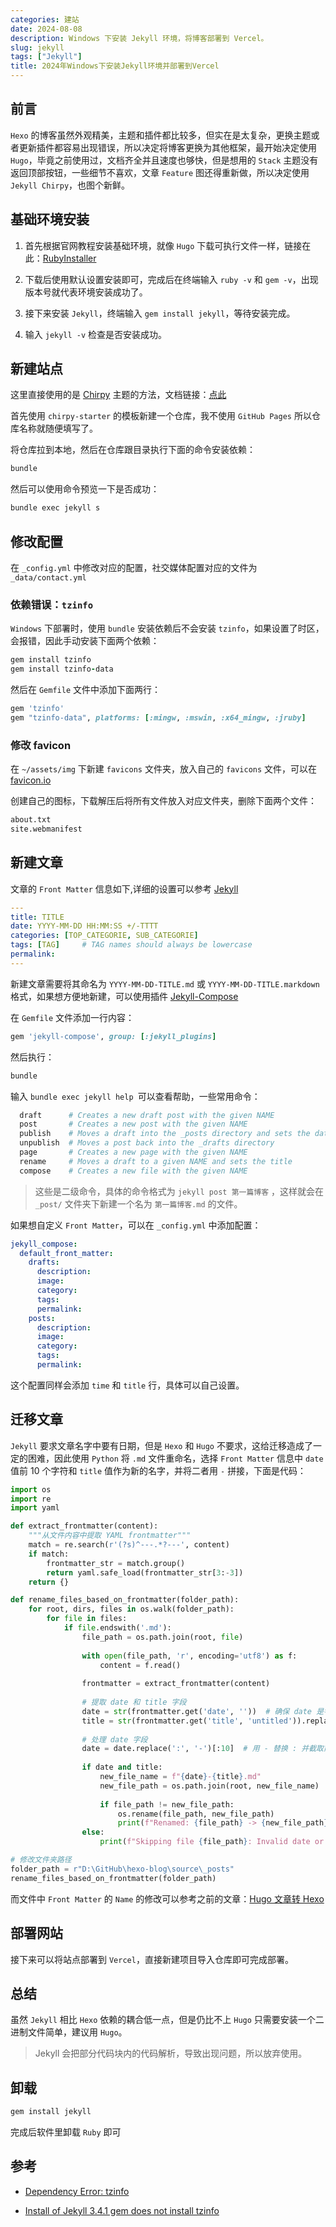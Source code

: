 ```yaml
---
categories: 建站
date: 2024-08-08
description: Windows 下安装 Jekyll 环境，将博客部署到 Vercel。
slug: jekyll
tags: ["Jekyll"]
title: 2024年Windows下安装Jekyll环境并部署到Vercel
---
```


## 前言

`Hexo` 的博客虽然外观精美，主题和插件都比较多，但实在是太复杂，更换主题或者更新插件都容易出现错误，所以决定将博客更换为其他框架，最开始决定使用 `Hugo`，毕竟之前使用过，文档齐全并且速度也够快，但是想用的 `Stack` 主题没有返回顶部按钮，一些细节不喜欢，文章 `Feature` 图还得重新做，所以决定使用 `Jekyll Chirpy`，也图个新鲜。

## 基础环境安装

1. 首先根据官网教程安装基础环境，就像 `Hugo` 下载可执行文件一样，链接在此：[RubyInstaller](https://rubyinstaller.org/downloads/)

2. 下载后使用默认设置安装即可，完成后在终端输入 `ruby -v` 和 `gem -v`，出现版本号就代表环境安装成功了。
3. 接下来安装 `Jekyll`，终端输入 `gem install jekyll`，等待安装完成。
4. 输入 `jekyll -v` 检查是否安装成功。

## 新建站点

这里直接使用的是 [Chirpy](https://github.com/cotes2020) 主题的方法，文档链接：[点此](https://chirpy.cotes.page/posts/getting-started/)

首先使用 `chirpy-starter` 的模板新建一个仓库，我不使用 `GitHub Pages` 所以仓库名称就随便填写了。

将仓库拉到本地，然后在仓库跟目录执行下面的命令安装依赖：

```bash
bundle
```

然后可以使用命令预览一下是否成功：

```bash
bundle exec jekyll s
```

## 修改配置

在 `_config.yml` 中修改对应的配置，社交媒体配置对应的文件为 `_data/contact.yml`

### **依赖错误：`tzinfo`**

`Windows` 下部署时，使用 `bundle` 安装依赖后不会安装 `tzinfo`，如果设置了时区，会报错，因此手动安装下面两个依赖：

```ruby
gem install tzinfo
gem install tzinfo-data
```

然后在 `Gemfile` 文件中添加下面两行：

```ruby
gem 'tzinfo'
gem "tzinfo-data", platforms: [:mingw, :mswin, :x64_mingw, :jruby]
```

### 修改 favicon

在 `~/assets/img` 下新建 `favicons` 文件夹，放入自己的 `favicons` 文件，可以在 [favicon.io](https://favicon.io/)

创建自己的图标，下载解压后将所有文件放入对应文件夹，删除下面两个文件：

```bash
about.txt
site.webmanifest
```

## 新建文章

文章的 `Front Matter` 信息如下,详细的设置可以参考 [Jekyll](https://jekyllrb.com/docs/front-matter/)

```yaml
---
title: TITLE
date: YYYY-MM-DD HH:MM:SS +/-TTTT
categories: [TOP_CATEGORIE, SUB_CATEGORIE]
tags: [TAG]     # TAG names should always be lowercase
permalink: 
---
```

新建文章需要将其命名为 `YYYY-MM-DD-TITLE.md` 或 `YYYY-MM-DD-TITLE.markdown` 格式，如果想方便地新建，可以使用插件 [Jekyll-Compose](https://github.com/jekyll/jekyll-compose)

在 `Gemfile` 文件添加一行内容：

```ruby
gem 'jekyll-compose', group: [:jekyll_plugins]
```

然后执行：

```ruby
bundle
```

输入 `bundle exec jekyll help `可以查看帮助，一些常用命令：

```bash
  draft      # Creates a new draft post with the given NAME
  post       # Creates a new post with the given NAME
  publish    # Moves a draft into the _posts directory and sets the date
  unpublish  # Moves a post back into the _drafts directory
  page       # Creates a new page with the given NAME
  rename     # Moves a draft to a given NAME and sets the title
  compose    # Creates a new file with the given NAME
```

> 这些是二级命令，具体的命令格式为 `jekyll post 第一篇博客` ，这样就会在 `_post/` 文件夹下新建一个名为 `第一篇博客.md` 的文件。

如果想自定义 `Front Matter`，可以在 `_config.yml` 中添加配置：

```yaml
jekyll_compose:
  default_front_matter:
    drafts:
      description:
      image:
      category:
      tags:
      permalink:
    posts:
      description:
      image:
      category:
      tags:
      permalink:
```

这个配置同样会添加 `time` 和 `title` 行，具体可以自己设置。

## 迁移文章

`Jekyll` 要求文章名字中要有日期，但是 `Hexo` 和 `Hugo` 不要求，这给迁移造成了一定的困难，因此使用 `Python` 将 `.md` 文件重命名，选择 `Front Matter` 信息中 `date` 值前 10 个字符和 `title` 值作为新的名字，并将二者用 `-` 拼接，下面是代码：

```python 
import os
import re
import yaml

def extract_frontmatter(content):
    """从文件内容中提取 YAML frontmatter"""
    match = re.search(r'(?s)^---.*?---', content)
    if match:
        frontmatter_str = match.group()
        return yaml.safe_load(frontmatter_str[3:-3])
    return {}

def rename_files_based_on_frontmatter(folder_path):
    for root, dirs, files in os.walk(folder_path):
        for file in files:
            if file.endswith('.md'):
                file_path = os.path.join(root, file)
                
                with open(file_path, 'r', encoding='utf8') as f:
                    content = f.read()
                
                frontmatter = extract_frontmatter(content)
                
                # 提取 date 和 title 字段
                date = str(frontmatter.get('date', ''))  # 确保 date 是字符串
                title = str(frontmatter.get('title', 'untitled')).replace('/', '-').replace('\\', '-')
                
                # 处理 date 字段
                date = date.replace(':', '-')[:10]  # 用 - 替换 : 并截取前 10 个字符
                
                if date and title:
                    new_file_name = f"{date}-{title}.md"
                    new_file_path = os.path.join(root, new_file_name)
                    
                    if file_path != new_file_path:
                        os.rename(file_path, new_file_path)
                        print(f"Renamed: {file_path} -> {new_file_path}")
                else:
                    print(f"Skipping file {file_path}: Invalid date or title")

# 修改文件夹路径
folder_path = r"D:\GitHub\hexo-blog\source\_posts"
rename_files_based_on_frontmatter(folder_path)
```

而文件中 `Front Matter` 的 `Name` 的修改可以参考之前的文章：[Hugo 文章转 Hexo](https://blog.grew.cc/posts/993cff99/)

## 部署网站

接下来可以将站点部署到 `Vercel`，直接新建项目导入仓库即可完成部署。

## 总结

虽然 `Jekyll` 相比 `Hexo` 依赖的耦合低一点，但是仍比不上 `Hugo` 只需要安装一个二进制文件简单，建议用 `Hugo`。

> Jekyll 会把部分代码块内的代码解析，导致出现问题，所以放弃使用。

## 卸载

```bash
gem install jekyll
```
完成后软件里卸载 `Ruby` 即可


## 参考

- [Dependency Error: tzinfo](https://thegeekcat.github.io/blogging/tzinfoError/)

- [Install of Jekyll 3.4.1 gem does not install tzinfo](https://github.com/jekyll/jekyll/issues/5935)